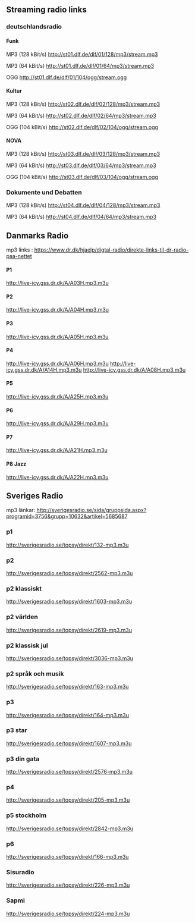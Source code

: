 ## Streaming radio links 


### deutschlandsradio

#### Funk
MP3 (128 kBit/s) 
http://st01.dlf.de/dlf/01/128/mp3/stream.mp3

MP3 (64 kBit/s) 
http://st01.dlf.de/dlf/01/64/mp3/stream.mp3

OGG
http://st01.dlf.de/dlf/01/104/ogg/stream.ogg

#### Kultur
MP3 (128 kBit/s) 
http://st02.dlf.de/dlf/02/128/mp3/stream.mp3

MP3 (64 kBit/s) 
http://st02.dlf.de/dlf/02/64/mp3/stream.mp3

OGG (104 kBit/s) 
http://st02.dlf.de/dlf/02/104/ogg/stream.ogg

#### NOVA
MP3 (128 kBit/s) 
http://st03.dlf.de/dlf/03/128/mp3/stream.mp3

MP3 (64 kBit/s) 
http://st03.dlf.de/dlf/03/64/mp3/stream.mp3

OGG (104 kBit/s) 
http://st03.dlf.de/dlf/03/104/ogg/stream.ogg


### Dokumente und Debatten

MP3 (128 kBit/s)
http://st04.dlf.de/dlf/04/128/mp3/stream.mp3

MP3 (64 kBit/s) 
http://st04.dlf.de/dlf/04/64/mp3/stream.mp3




## Danmarks Radio 

mp3 links : 
https://www.dr.dk/hjaelp/digtal-radio/direkte-links-til-dr-radio-paa-nettet

#### P1
http://live-icy.gss.dr.dk/A/A03H.mp3.m3u

#### P2
http://live-icy.gss.dr.dk/A/A04H.mp3.m3u

#### P3
http://live-icy.gss.dr.dk/A/A05H.mp3.m3u

#### P4
http://live-icy.gss.dr.dk/A/A06H.mp3.m3u
http://live-icy.gss.dr.dk/A/A14H.mp3.m3u
http://live-icy.gss.dr.dk/A/A08H.mp3.m3u

#### P5
http://live-icy.gss.dr.dk/A/A25H.mp3.m3u

#### P6
http://live-icy.gss.dr.dk/A/A29H.mp3.m3u

#### P7
http://live-icy.gss.dr.dk/A/A21H.mp3.m3u

#### P8 Jazz
http://live-icy.gss.dr.dk/A/A22H.mp3.m3u




## Sveriges Radio 

mp3 länkar: 
http://sverigesradio.se/sida/gruppsida.aspx?programid=3756&grupp=10632&artikel=5685687

### p1 
http://sverigesradio.se/topsy/direkt/132-mp3.m3u

### p2
http://sverigesradio.se/topsy/direkt/2562-mp3.m3u

### p2 klassiskt 
http://sverigesradio.se/topsy/direkt/1603-mp3.m3u

### p2 världen
http://sverigesradio.se/topsy/direkt/2619-mp3.m3u

### p2 klassisk jul
http://sverigesradio.se/topsy/direkt/3036-mp3.m3u

### p2 språk och musik 
http://sverigesradio.se/topsy/direkt/163-mp3.m3u

### p3 
http://sverigesradio.se/topsy/direkt/164-mp3.m3u

### p3 star
http://sverigesradio.se/topsy/direkt/1607-mp3.m3u

### p3 din gata 
http://sverigesradio.se/topsy/direkt/2576-mp3.m3u

### p4 
http://sverigesradio.se/topsy/direkt/205-mp3.m3u

### p5 stockholm 
http://sverigesradio.se/topsy/direkt/2842-mp3.m3u

### p6
http://sverigesradio.se/topsy/direkt/166-mp3.m3u

### Sisuradio
http://sverigesradio.se/topsy/direkt/226-mp3.m3u

### Sapmi
http://sverigesradio.se/topsy/direkt/224-mp3.m3u


